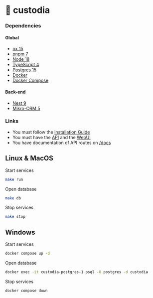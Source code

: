 
# 🚗 custodia

### Dependencies

#### Global
- [nx 15](https://nx.dev/)
- [pnpm 7](https://pnpm.js.org/)
- [Node 18](https://nodejs.org/)
- [TypeScript 4](https://www.typescriptlang.org/)
- [Postgres 15](https://www.postgresql.org/)
- [Docker](https://www.docker.com/)
- [Docker Compose](https://docs.docker.com/compose/)

#### Back-end
- [Nest 9](https://nestjs.com/)
- [Mikro-ORM 5](https://mikro-orm.io/)


### Links
- You must follow the [Installation Guide](INSTALL.md)
- You must have the [API](https://api-custodia.custodia-workspace.dev) and the [WebUI](https://custodia.custodia-workspace.dev)
- You have documentation of API routes on [/docs](https://api-custodia.custodia-workspace.dev/docs)



## Linux & MacOS

Start services
```bash
make run
```

Open database
```bash
make db
```

Stop services
```bash
make stop
```



## Windows

Start services
```bash
docker compose up -d
```

Open database
```bash
docker exec -it custodia-postgres-1 psql -U postgres -d custodia
```

Stop services
```bash
docker compose down
```
